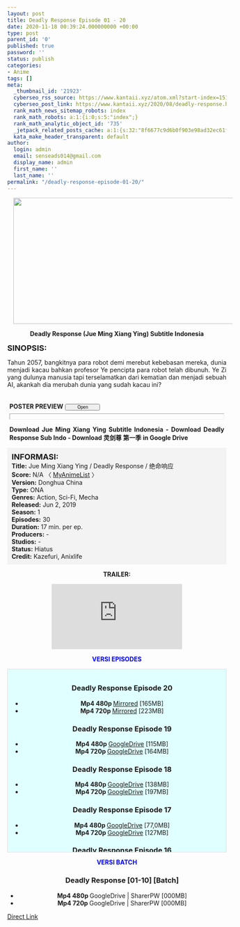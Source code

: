 ```yaml
---
layout: post
title: Deadly Response Episode 01 - 20
date: 2020-11-18 00:39:24.000000000 +00:00
type: post
parent_id: '0'
published: true
password: ''
status: publish
categories:
- Anime
tags: []
meta:
  _thumbnail_id: '21923'
  cyberseo_rss_source: https://www.kantaii.xyz/atom.xml?start-index=151&max-results=150
  cyberseo_post_link: https://www.kantaii.xyz/2020/08/deadly-response.html
  rank_math_news_sitemap_robots: index
  rank_math_robots: a:1:{i:0;s:5:"index";}
  rank_math_analytic_object_id: '735'
  _jetpack_related_posts_cache: a:1:{s:32:"8f6677c9d6b0f903e98ad32ec61f8deb";a:2:{s:7:"expires";i:1650281786;s:7:"payload";a:0:{}}}
  kata_make_header_transparent: default
author:
  login: admin
  email: senseads014@gmail.com
  display_name: admin
  first_name: ''
  last_name: ''
permalink: "/deadly-response-episode-01-20/"
---
```

<div class="separator" style="clear: both; text-align: center;"><a href="https://1.bp.blogspot.com/-r3t6DTvAfNw/XgUq1Ay37DI/AAAAAAAABZc/3-vcghUUl_sKLZG2DiGuNWZGIpxRWPmNwCLcBGAsYHQ/s1600/Deadly%2BResponse%2BBanner%2B1280x580.jpg" style="margin-left: 1em; margin-right: 1em;"><img border="0" data-original-height="580" data-original-width="1280" height="290" src="{{ site.baseurl }}/assets/2020/11/Deadly%2BResponse%2BBanner%2B1280x580.jpg" width="640" /></a></div>
<p>
<div style="text-align: center;"><b>Deadly Response (Jue Ming Xiang Ying) Subtitle Indonesia</b></div>
<p><b><span style="font-size: large;">SINOPSIS:</span></b>
<div style="text-align: justify;">Tahun 2057, bangkitnya para robot demi merebut kebebasan mereka, dunia menjadi kacau bahkan profesor Ye pencipta para robot telah dibunuh. Ye Zi yang dulunya manusia tapi terselamatkan dari kematian dan menjadi sebuah AI, akankah dia merubah dunia yang sudah kacau ini?</p>
<p><a name="more"></a>
<div>
<div style="margin: 5px;">
<div class="smallfont" style="margin-bottom: 2px;"><span style="font-weight: bold;"><br />POSTER PREVIEW</span><input onclick="if (this.parentNode.parentNode.getElementsByTagName('div')[1].getElementsByTagName('div')[0].style.display != '') { this.parentNode.parentNode.getElementsByTagName('div')[1].getElementsByTagName('div')[0].style.display = ''; this.innerText = ''; this.value = ' Close..'; } else { this.parentNode.parentNode.getElementsByTagName('div')[1].getElementsByTagName('div')[0].style.display = 'none'; this.innerText = ''; this.value = ' Clik Here'; }" style="font-size: 10px; margin: 5px; padding: 0px; width: 80px;" type="button" value="Open" /></div>
<div class="alt2" style="border: 1px inset; margin: 0px; padding: 6px;">
<div style="display: none;">
<div class="separator" style="clear: both; text-align: center;"><a href="https://1.bp.blogspot.com/-lmv1WJTSFAk/Xy3eDPVmClI/AAAAAAAAC6w/X-lYnozEs2gNZ4GJHu0CUUfLaWikNKGEQCLcBGAsYHQ/s1600/Deadly%2BResponse%2BBanner%2B1.jpg" style="margin-left: 1em; margin-right: 1em;"><img border="0" data-original-height="873" data-original-width="689" height="640" src="{{ site.baseurl }}/assets/2020/11/Deadly%2BResponse%2BBanner%2B1.jpg" width="504" /></a></div>
<p>
<div class="separator" style="clear: both; text-align: center;"><a href="https://1.bp.blogspot.com/-uyJ6lTSmV8s/Xy3eDGDeofI/AAAAAAAAC6s/J3i0yjYgvZ47hXuLa4GZXYTggTKCNtUhACLcBGAsYHQ/s1600/Deadly%2BResponse%2BBanner%2B2.jpg" style="margin-left: 1em; margin-right: 1em;"><img border="0" data-original-height="900" data-original-width="600" height="640" src="{{ site.baseurl }}/assets/2020/11/Deadly%2BResponse%2BBanner%2B2.jpg" width="426" /></a></div>
<p><em>Deadly Response</em></div>
</div>
<p><b>Download Jue Ming Xiang Ying Subtitle Indonesia - Download Deadly Response Sub Indo - Download 灵剑尊 第一季 in Google Drive</b></div>
<p>
<div style="background-color: #f3f3f3; padding: 10px; text-align: left;"><b><span style="font-size: large;">INFORMASI:</span></b><br /><b>Title:</b> Jue Ming Xiang Ying / Deadly Response / 绝命响应<br /><b>Score:</b> N/A 〈 <a href="https://myanimelist.net/anime/41080/Jue_Ming_Xiang_Ying" target="_blank" rel="noopener">MyAnimeList</a> 〉<br /><b>Version:</b> Donghua China<br /><b>Type:</b> ONA<br /><b>Genres:</b> Action, Sci-Fi, Mecha<br /><b>Released:</b> Jun 2, 2019<br /><b>Season:</b> 1<br /><b>Episodes:</b> 30<br /><b>Duration:</b> 17 min. per ep.<br /><b>Producers:</b> -<br /><b>Studios:</b> -<br /><b>Status:</b> Hiatus<br /><b>Credit:</b> Kazefuri, Anixlife</div>
<p>
<div style="text-align: center;"><b>TRAILER:</b></div>
<p>
<div style="text-align: center;">
<div class="videoyoutube">
<div class="video-responsive"><iframe allowfullscreen="1" class="embedded-video-large" frameborder="0" src="https://www.youtube.com/embed/vp6lPb7duBw?rel=0"></iframe></div>
</div>
<p>
<div style="text-align: center;"><b><span style="color: blue;">VERSI EPISODES</span></b></div>
<p>
<div style="background-color: lightcyan; border: 1px double rgb(222, 222, 222); height: 400px; overflow: auto; padding: 10px; text-align: left; width: auto;">
<div class="dl">
<ul />
<h3 style="text-align: center;">Deadly Response Episode 20</h3>
<li style="text-align: center;"><b>Mp4 480p </b><a href="https://apk.miuiku.com/DhAt" target="_blank" rel="noopener">Mirrored</a> [165MB]</li>
<li style="text-align: center;"><b>Mp4 720p </b><a href="https://apk.miuiku.com/E7bgf8l" target="_blank" rel="noopener">Mirrored</a> [223MB]</li>
</div>
<div class="dl">
<ul />
<h3 style="text-align: center;">Deadly Response Episode 19</h3>
<li style="text-align: center;"><b>Mp4 480p </b><a href="https://semawur.com/QfMYpj" target="_blank" rel="noopener">GoogleDrive</a> [115MB]</li>
<li style="text-align: center;"><b>Mp4 720p </b><a href="https://semawur.com/HmPh6uHf" target="_blank" rel="noopener">GoogleDrive</a> [164MB]</li>
</div>
<div class="dl">
<ul />
<h3 style="text-align: center;">Deadly Response Episode 18</h3>
<li style="text-align: center;"><b>Mp4 480p </b><a href="https://apk.miuiku.com/PNFEb2TB" target="_blank" rel="noopener">GoogleDrive</a> [138MB]</li>
<li style="text-align: center;"><b>Mp4 720p </b><a href="https://apk.miuiku.com/n7mP7" target="_blank" rel="noopener">GoogleDrive</a> [197MB]</li>
</div>
<div class="dl">
<ul />
<h3 style="text-align: center;">Deadly Response Episode 17</h3>
<li style="text-align: center;"><b>Mp4 480p </b><a href="https://semawur.com/llBOuql" target="_blank" rel="noopener">GoogleDrive</a> [77,0MB]</li>
<li style="text-align: center;"><b>Mp4 720p </b><a href="https://semawur.com/xfifwHN0" target="_blank" rel="noopener">GoogleDrive</a> [127MB]</li>
</div>
<div class="dl">
<ul />
<h3 style="text-align: center;">Deadly Response Episode 16</h3>
<li style="text-align: center;"><b>Mp4 480p </b><a href="https://apk.miuiku.com/VJXVQIt" target="_blank" rel="noopener">GoogleDrive</a> [86,0MB]</li>
<li style="text-align: center;"><b>Mp4 720p </b><a href="https://apk.miuiku.com/oDya6" target="_blank" rel="noopener">GoogleDrive</a> [142MB]</li>
</div>
<div class="dl">
<ul />
<h3 style="text-align: center;">Deadly Response Episode 15</h3>
<li style="text-align: center;"><b>Mp4 480p </b><a href="https://semawur.com/pAXJffoX4m" target="_blank" rel="noopener">GoogleDrive</a> [73,0MB]</li>
<li style="text-align: center;"><b>Mp4 720p </b><a href="https://semawur.com/Agi4zYZHkxr" target="_blank" rel="noopener">GoogleDrive</a> [119MB]</li>
</div>
<div class="dl">
<ul />
<h3 style="text-align: center;">Deadly Response Episode 14</h3>
<li style="text-align: center;"><b>Mp4 480p </b><a href="https://apk.miuiku.com/pY74W66cfN" target="_blank" rel="noopener">GoogleDrive</a> [72,0MB]</li>
<li style="text-align: center;"><b>Mp4 720p </b><a href="https://apk.miuiku.com/0Cl6q2C" target="_blank" rel="noopener">GoogleDrive</a> [118MB]</li>
</div>
<div class="dl">
<ul />
<h3 style="text-align: center;">Deadly Response Episode 13</h3>
<li style="text-align: center;"><b>Mp4 480p </b><a href="https://semawur.com/L0SpV2fj" target="_blank" rel="noopener">GoogleDrive</a> [80,0MB]</li>
<li style="text-align: center;"><b>Mp4 720p </b><a href="https://semawur.com/ZGfcM0WS" target="_blank" rel="noopener">GoogleDrive</a> [131MB]</li>
</div>
<div class="dl">
<ul />
<h3 style="text-align: center;">Deadly Response Episode 12</h3>
<li style="text-align: center;"><b>Mp4 480p </b><a href="https://apk.miuiku.com/Mw1n" target="_blank" rel="noopener">GoogleDrive</a> [84,0MB]</li>
<li style="text-align: center;"><b>Mp4 720p </b><a href="https://apk.miuiku.com/IgC8X" target="_blank" rel="noopener">GoogleDrive</a> [138MB]</li>
</div>
<div class="dl">
<ul />
<h3 style="text-align: center;">Deadly Response Episode 11</h3>
<li style="text-align: center;"><b>Mp4 480p </b><a href="https://semawur.com/3iEC" target="_blank" rel="noopener">GoogleDrive</a> [76,0MB]</li>
<li style="text-align: center;"><b>Mp4 720p </b><a href="https://semawur.com/8AIML26SZlm8" target="_blank" rel="noopener">GoogleDrive</a> [124MB]</li>
</div>
<div class="dl">
<ul />
<h3 style="text-align: center;">Deadly Response Episode 10</h3>
<li style="text-align: center;"><b>Mp4 480p </b><a href="https://apk.miuiku.com/kCai2FX" target="_blank" rel="noopener">GoogleDrive</a> [202MB]</li>
<li style="text-align: center;"><b>Mp4 720p </b><a href="https://apk.miuiku.com/cwm58q" target="_blank" rel="noopener">GoogleDrive</a> [296MB]</li>
</div>
<div class="dl">
<ul />
<h3 style="text-align: center;">Deadly Response Episode 09</h3>
<li style="text-align: center;"><b>Mp4 480p </b><a href="https://semawur.com/tJUJZlV" target="_blank" rel="noopener">GoogleDrive</a> [89,0MB]</li>
<li style="text-align: center;"><b>Mp4 720p </b><a href="https://semawur.com/lztt" target="_blank" rel="noopener">GoogleDrive</a> [146MB]</li>
</div>
<div class="dl">
<ul />
<h3 style="text-align: center;">Deadly Response Episode 08</h3>
<li style="text-align: center;"><b>Mp4 480p </b><a href="https://apk.miuiku.com/ZNK1iTa1AA" target="_blank" rel="noopener">GoogleDriveh</a> [75,0MB]</li>
<li style="text-align: center;"><b>Mp4 720p </b><a href="https://apk.miuiku.com/VEdcg" target="_blank" rel="noopener">GoogleDrive</a> [123MB]</li>
</div>
<div class="dl">
<ul />
<h3 style="text-align: center;">Deadly Response Episode 07</h3>
<li style="text-align: center;"><b>Mp4 480p </b><a href="https://semawur.com/8X9N3m" target="_blank" rel="noopener">GoogleDrive</a> [65,0MB]</li>
<li style="text-align: center;"><b>Mp4 720p </b><a href="https://semawur.com/1GGRHq99" target="_blank" rel="noopener">GoogleDrive</a> [106MB]</li>
</div>
<div class="dl">
<ul />
<h3 style="text-align: center;">Deadly Response Episode 06</h3>
<li style="text-align: center;"><b>Mp4 480p </b><a href="https://apk.miuiku.com/xoDTO" target="_blank" rel="noopener">GoogleDrive</a> [169MB]</li>
<li style="text-align: center;"><b>Mp4 720p </b><a href="https://apk.miuiku.com/OvTmVEF" target="_blank" rel="noopener">GoogleDrive</a> [111MB]</li>
</div>
<div class="dl">
<ul />
<h3 style="text-align: center;">Deadly Response Episode 05</h3>
<li style="text-align: center;"><b>Mkv 480p </b><a href="https://semawur.com/jzYhA" target="_blank" rel="noopener">GoogleDrive</a> [65,0MB]</li>
<li style="text-align: center;"><b>Mkv 720p </b>GoogleDrive [000MB]</li>
</div>
<div class="dl">
<ul />
<h3 style="text-align: center;">Deadly Response Episode 04</h3>
<li style="text-align: center;"><b>Mkv 480p </b><a href="https://apk.miuiku.com/tn3Y" target="_blank" rel="noopener">GoogleDrive</a> [65,0MB]</li>
<li style="text-align: center;"><b>Mkv 720p </b>GoogleDrive [000MB]</li>
</div>
<div class="dl">
<ul />
<h3 style="text-align: center;">Deadly Response Episode 03</h3>
<li style="text-align: center;"><b>Mkv 480p </b><a href="https://semawur.com/dj2jGyY" target="_blank" rel="noopener">GoogleDrive</a> [91,0MB]</li>
<li style="text-align: center;"><b>Mkv 720p </b><a href="https://semawur.com/7BeA" target="_blank" rel="noopener">GoogleDrive</a> [161MB]</li>
</div>
<div class="dl">
<ul />
<h3 style="text-align: center;">Deadly Response Episode 02</h3>
<li style="text-align: center;"><b>Mp4 480p </b><a href="https://apk.miuiku.com/uWJfmM" target="_blank" rel="noopener">GoogleDrive</a> [70,0MB]</li>
<li style="text-align: center;"><b>Mp4 720p </b><a href="https://apk.miuiku.com/d4dF8uRRyk" target="_blank" rel="noopener">GoogleDrive</a> [115MB]</li>
</div>
<div class="dl">
<ul />
<h3 style="text-align: center;">Deadly Response Episode 01</h3>
<li style="text-align: center;"><b>Mkv 480p </b><a href="https://semawur.com/j8nY" target="_blank" rel="noopener">GoogleDrive</a> [54,0MB]</li>
<li style="text-align: center;"><b>Mkv 720p </b>GoogleDrive [000MB]</li>
</div>
</div>
<p>
<div style="text-align: center;"><b><span style="color: blue;">VERSI BATCH</span></b></div>
<div class="dl">
<ul />
<h3 style="text-align: center;">Deadly Response [01-10] [Batch]</h3>
<li style="text-align: center;"><b>Mp4 480p </b>GoogleDrive | SharerPW [000MB]</li>
<li style="text-align: center;"><b>Mp4 720p </b>GoogleDrive | SharerPW [000MB]</li>
</div>
</div>
</div>
</div>
<link rel="stylesheet" href="https://cdnjs.cloudflare.com/ajax/libs/font-awesome/4.7.0/css/font-awesome.min.css" />
<div class="divbtn"> <a href="https://handymansurrender.com/fihup8buzv?key=94550f7ce39444073321dde3b8782f97" class="btn"><i class="fa fa-download"></i> Direct Link</a> </div>
